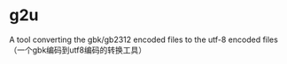 # g2u
A tool converting the gbk/gb2312 encoded files to the utf-8 encoded files（一个gbk编码到utf8编码的转换工具） 


